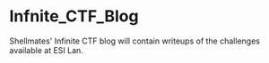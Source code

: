 # Infnite_CTF_Blog
Shellmates' Infinite CTF blog will contain writeups of the challenges available at ESI Lan.
